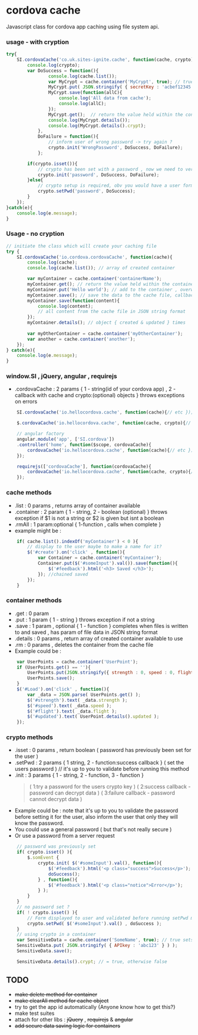 cordova cache
=============

Javascript class for cordova app caching using file system api.

### usage - with cryption
```js
try{
    SI.cordovaCache('co.uk.sites-ignite.cache', function(cache, crypto){
        console.log(crypto);
        var DoSuccess = function(){
                console.log(cache.list());
                var MyCrypt = cache.container('MyCrypt', true); // true means to encrypt the data , defaults to false
                MyCrypt.put( JSON.stringify( { secretKey : 'acbef12345' } ) );
                MyCrypt.save(function(allC){
                    console.log('All data from cache');
                    console.log(allC);
                });
                MyCrypt.get();  // return the value held within the container
                console.log(MyCrypt.details());
                console.log(MyCrypt.details().crypt);
            },
            DoFailure = function(){
                // inform user of wrong password -> try again ?
                crypto.init('WrongPassword', DoSuccess, DoFailure);
            };

        if(crypto.isset()){
            // crypto has been set with a password , now we need to verify
            crypto.init('password', DoSuccess, DoFailure);
        }else{
            // crypto setup is required, obv you would have a user form & view with PWD vs PWD etc
            crypto.setPwd('password', DoSuccess);
        }
    });
}catch(e){
    console.log(e.message);
}
```

### Usage - no cryption
```js
// initiate the class which will create your caching file
try {
    SI.cordovaCache('io.cordova.cordovaCache', function(cache){
        console.log(cache);
        console.log(cache.list()); // array of created container

        var myContainer = cache.container('containerName');
        myContainer.get(); // return the value held within the container
        myContainer.put('Hello world'); // add to the container , overwrites previous data
        myContainer.save(); // save the data to the cache file, callback option param
        myContainer.save(function(content){
            console.log(content);
            // all content from the cache file in JSON string format
        });
        myContainer.details(); // object { created & updated } times
        
        var myOtherContainer = cache.container('myOtherContainer');
        var another = cache.container('another');
    });
} catch(e){
    console.log(e.message);
}
```

### window.SI , jQuery, angular , requirejs
* .cordovaCache : 2 params { 1 - string(id of your cordova app) , 2 - callback with cache and crypto:(optional) objects } throws exceptions on errors

```js
    SI.cordovaCache('io.hellocordova.cache', function(cache){// etc });
```
```js
    $.cordovaCache('io.hellocordova.cache', function(cache, crypto){// etc});
```
```js
    // angular factory
    angular.module('app', ['SI.cordova'])
    .controller('home', function($scope, cordovaCache){
        cordovaCache('io.hellocordova.cache', function(cache){// etc });
    });
```
```js
    requirejs(['cordovaCache'], function(cordovaCache){
        cordovaCache('io.hellocordova.cache', function(cache, crypto){// etc });
    });
```
### cache methods
* .list : 0 params , returns array of container available
* .container : 2 param { 1 - string, 2 - boolean (optional) } throws exception if $1 is not a string or $2 is given but isnt a boolean
* .rmAll    : 1 param:optional { 1-function , calls when complete }
* example might be :
```js
    if( cache.list().indexOf('myContainer') < 0 ){
        // display to the user maybe to make a name for it?
        $('#create').on('click' , function(){
            var Container = cache.container('myContainer');
            Container.put($('#someInput').val()).save(function(){
                $('#feedback').html('<h3> Saved </h3>');
            }); //chained saved
        });
    }
```
### container methods
* .get  : 0 param
* .put  : 1 param { 1 - string } throws exception if not a string
* .save : 1 param , optional { 1 - function } completes when files is written to and saved , has param of file data in JSON string format
* .details : 0 params , return array of created container available to use
* .rm    : 0 params , deletes the container from the cache file
* Example could be :
```js
    var UserPoints = cache.container('UserPoint');
    if (UserPoints.get() == ''){
        UserPoints.put(JSON.stringify({ strength : 0, speed : 0, flight : 0 }));
        UserPoints.save();
    }
    $('#Load').on('click' , function(){
        var _data = JSON.parse( UserPoints.get() );
        $('#strength').text( _data.strength );
        $('#speed').text( _data.speed );
        $('#flight').text( _data.flight );
        $('#updated').text( UserPoint.details().updated );
    });
```
### crypto methods
* .isset : 0 params , return boolean ( password has previously been set for the user )
* .setPwd : 2 params { 1 string, 2 - function:success callback } ( set the users password ) // it's up to you to validate before running this method
* .init : 3 params { 1 - string, 2 - function, 3 - function }
    > ( 1:try a password for the users crypto key )
    > ( 2:success callback - password can decrypt data )
    > ( 3:failure callback - password cannot decrypt data )
* Example could be : note that it's up to you to validate the password before setting it for the user, also inform the user that only they will know the password.
* You could use a general password ( but that's not really secure )
* Or use a password from a server request
```js
    // password was previously set
    if( crypto.isset() ){
        $.somEvent {
            crypto.init( $('#someInput').val(), function(){
                $('#feedback').html('<p class="success">Success</p>');
                doSuccess();
            } , function(){
                $('#feedback').html('<p class="notice">Error</p>');
            } );
        }
    }
    // no password set ?
    if( ! crypto.isset() ){
        // Form displayed to user and validated before running setPwd method
        crypto.setPwd( $('#someInput').val() , doSuccess );
    }
    // using crypto in a container
    var SensitiveData = cache.container('SomeName', true); // true sets it to use crypto : defaults false
    SensitiveData.put( JSON.stringify( { APIkey : 'abc123' } ) );
    SensitiveData.save();

    SensitiveData.details().crypt; // = true, otherwise false
```
## TODO
* ~~make delete method for container~~
* ~~make clearAll method for cache object~~
* try to get the app id automatically {Anyone know how to get this?}
* make test suites
* attach for other libs : ~~jQuery~~ , ~~requirejs~~ & ~~angular~~
* ~~add secure data saving logic for containers~~
